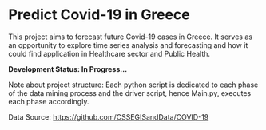 # Predict Covid-19 in Greece
This project aims to forecast future Covid-19 cases in Greece. It serves as an opportunity to explore time series analysis and forecasting and how it could find application in Healthcare sector and Public Health.

<strong>Development Status: In Progress...</strong>

Note about project structure: Each python script is dedicated to each phase of the data mining process and the driver script, hence Main.py, executes each phase accordingly.

Data Source: https://github.com/CSSEGISandData/COVID-19
